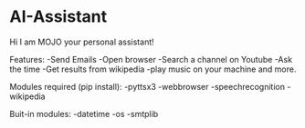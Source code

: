 # AI-Assistant

Hi I am MOJO your personal assistant!

Features:
-Send Emails
-Open browser
-Search a channel on Youtube
-Ask the time
-Get results from wikipedia
-play music on your machine
and more.

Modules required (pip install):
-pyttsx3
-webbrowser
-speechrecognition
-wikipedia

Buit-in modules:
-datetime
-os
-smtplib

